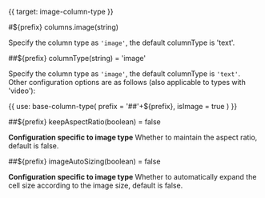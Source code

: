 {{ target: image-column-type }}

#${prefix} columns.image(string)

Specify the column type as `'image'`, the default columnType is 'text'.

##${prefix} columnType(string) = 'image'

Specify the column type as `'image'`, the default columnType is `'text'`. Other configuration options are as follows (also applicable to types with 'video'):

{{ use: base-column-type(
    prefix = '##'+${prefix},
    isImage = true
) }}

##${prefix} keepAspectRatio(boolean) = false

**Configuration specific to image type** Whether to maintain the aspect ratio, default is false.

##${prefix} imageAutoSizing(boolean) = false

**Configuration specific to image type** Whether to automatically expand the cell size according to the image size, default is false.